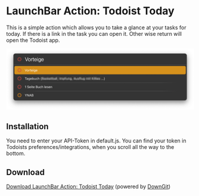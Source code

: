 # LaunchBar Action: Todoist Today

This is a simple action which allows you to take a glance at your tasks for today. If there is a link in the task you can open it. Other wise return will open the Todoist app. 
 
<img src="ttoday.png" width="600"/> 

## Installation
You need to enter your API-Token in default.js. You can find your token in Todoists preferences/integrations, when you scroll all the way to the bottom. 

## Download

[Download LaunchBar Action: Todoist Today](https://minhaskamal.github.io/DownGit/#/home?url=https://github.com/Ptujec/LaunchBar/tree/master/Todoist-Today) (powered by [DownGit](https://github.com/MinhasKamal/DownGit))
